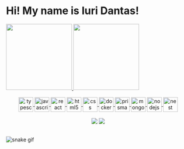 <h1> Hi! My name is Iuri Dantas! </h1>
<div>
    <a href="https://github.com/iuridantas">
  <img height="180em" src="https://github-readme-stats.vercel.app/api?username=iuridantas&show_icons=true&theme=dracula"/>
  <img height="180em" src="https://github-readme-stats.vercel.app/api/top-langs/?username=iuridantas&layout=compact&theme=dracula"/>
</div>
 <br>
<div  align="center"> 
<div>
        <img align="center" height="40" width="40" alt="typescript" src="https://cdn-icons-png.flaticon.com/512/5968/5968381.png" />
    <img align="center" height="40" width="40" alt="javascript" src="https://cdn-icons-png.flaticon.com/512/5968/5968292.png" />
    <img align="center" height="40" width="40" alt="react" src="https://cdn-icons-png.flaticon.com/512/1126/1126012.png" />
    <img align="center" height="40" width="40" alt="html5" src="https://cdn-icons-png.flaticon.com/512/174/174854.png" />
    <img align="center" height="40" width="40" alt="css" src="https://cdn-icons-png.flaticon.com/512/732/732190.png" />
    <img align="center" height="40" width="40" alt="docker" src="https://cdn-icons-png.flaticon.com/512/5969/5969059.png" />
    <img align="center" height="40" width="40" alt="prisma" src="https://cdn.icon-icons.com/icons2/2148/PNG/512/prisma_icon_132076.png" />
    <img align="center" height="40" width="40" alt="mongoDB" src="https://user-images.githubusercontent.com/11978772/40430921-73d53922-5e63-11e8-8dcd-1662136c3212.png" />
    <img align="center" height="40" width="40" alt="nodejs" src="https://cdn.iconscout.com/icon/free/png-256/node-js-1174925.png" />
    <img align="center" height="40" width="40" alt="nest" src="https://user-images.githubusercontent.com/13108166/32161516-25ee8a3c-bd56-11e7-9d49-76faed577e1a.png" />
  </div>
<br>
  <div  align="center">   
  <a href="https://www.instagram.com/iuri.dantass/" target="_blank"><img src="https://img.shields.io/badge/-Instagram-%23E4405F?style=for-the-badge&logo=instagram&logoColor=white" target="_blank"></a>
  <a href="https://www.linkedin.com/in/iurimota/" target="_blank"><img src="https://img.shields.io/badge/-LinkedIn-%230077B5?style=for-the-badge&logo=linkedin&logoColor=white" target="_blank"></a>  
</div>
</br>
</div>

![snake gif](https://github.com/iuridantas/iuridantas/blob/output/github-contribution-grid-snake.gif)


